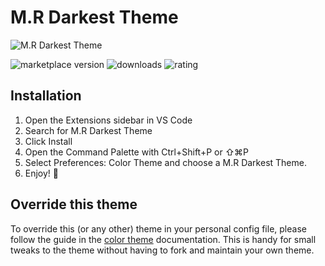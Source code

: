 # M.R Darkest Theme

![M.R Darkest Theme](https://user-images.githubusercontent.com/48416569/181819190-71ae4d95-88c2-499c-8175-6d26194b7733.png "M.R Darkest Theme")

![marketplace version](https://img.shields.io/visual-studio-marketplace/v/MahmoudMohamedRamadan.mr-darkest-theme "marketplace version")
![downloads](https://img.shields.io/visual-studio-marketplace/d/MahmoudMohamedRamadan.mr-darkest-theme "downloads")
![rating](https://img.shields.io/visual-studio-marketplace/stars/MahmoudMohamedRamadan.mr-darkest-theme "rating")

## Installation

1. Open the Extensions sidebar in VS Code
2. Search for M.R Darkest Theme
3. Click Install
4. Open the Command Palette with Ctrl+Shift+P or ⇧⌘P
5. Select Preferences: Color Theme and choose a M.R Darkest Theme.
6. Enjoy! 🎉

## Override this theme

To override this (or any other) theme in your personal config file, please follow the guide in the [color theme](https://code.visualstudio.com/api/extension-guides/color-theme) documentation. This is handy for small tweaks to the theme without having to fork and maintain your own theme.
